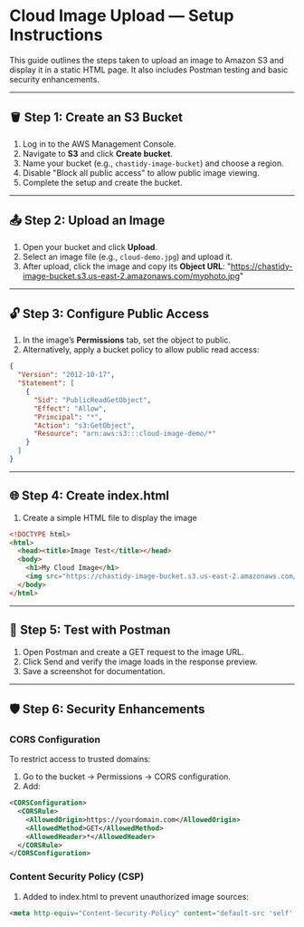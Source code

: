
# Cloud Image Upload — Setup Instructions

This guide outlines the steps taken to upload an image to Amazon S3 and display it in a static HTML page. It also includes Postman testing and basic security enhancements.

---

## 🪣 Step 1: Create an S3 Bucket

1. Log in to the AWS Management Console.
2. Navigate to **S3** and click **Create bucket**.
3. Name your bucket (e.g., `chastidy-image-bucket`) and choose a region.
4. Disable "Block all public access" to allow public image viewing.
5. Complete the setup and create the bucket.

---

## 📤 Step 2: Upload an Image

1. Open your bucket and click **Upload**.
2. Select an image file (e.g., `cloud-demo.jpg`) and upload it.
3. After upload, click the image and copy its **Object URL**: "https://chastidy-image-bucket.s3.us-east-2.amazonaws.com/myphoto.jpg"


---

## 🔓 Step 3: Configure Public Access

1. In the image’s **Permissions** tab, set the object to public.
2. Alternatively, apply a bucket policy to allow public read access:
```json
{
  "Version": "2012-10-17",
  "Statement": [
    {
      "Sid": "PublicReadGetObject",
      "Effect": "Allow",
      "Principal": "*",
      "Action": "s3:GetObject",
      "Resource": "arn:aws:s3:::cloud-image-demo/*"
    }
  ]
}
```

---

## 🌐 Step 4: Create index.html

1. Create a simple HTML file to display the image

```html
<!DOCTYPE html>
<html>
  <head><title>Image Test</title></head>
  <body>
    <h1>My Cloud Image</h1>
    <img src="https://chastidy-image-bucket.s3.us-east-2.amazonaws.com/myphoto.jpg" alt="Uploaded Image" />
  </body>
</html>
```

---

## 🧪 Step 5: Test with Postman

1. Open Postman and create a GET request to the image URL.
2. Click Send and verify the image loads in the response preview.
3. Save a screenshot for documentation.

---

## 🛡️ Step 6: Security Enhancements
### CORS Configuration
To restrict access to trusted domains:

1. Go to the bucket → Permissions → CORS configuration.
2. Add:
```xml
<CORSConfiguration>
  <CORSRule>
    <AllowedOrigin>https://yourdomain.com</AllowedOrigin>
    <AllowedMethod>GET</AllowedMethod>
    <AllowedHeader>*</AllowedHeader>
  </CORSRule>
</CORSConfiguration>
```

### Content Security Policy (CSP)
1. Added to index.html to prevent unauthorized image sources:

```html
<meta http-equiv="Content-Security-Policy" content="default-src 'self'; img-src https
```
